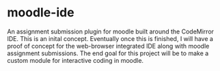 # moodle-ide
An assignment submission plugin for moodle built around the CodeMirror IDE.
This is an inital concept. Eventually once this is finished, I will have a proof of concept for the web-browser integrated IDE
along with moodle assignment submissions. The end goal for this project will be to make a custom module for interactive coding in moodle.

